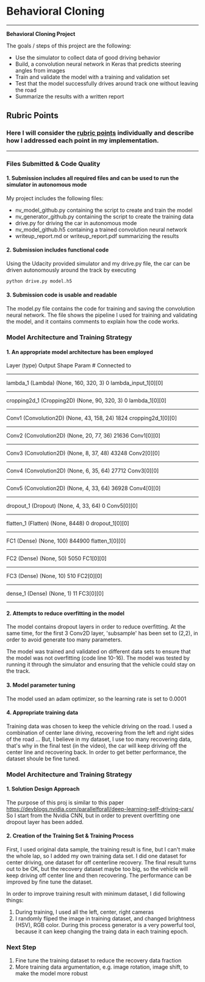 # **Behavioral Cloning** 

---

**Behavioral Cloning Project**

The goals / steps of this project are the following:
* Use the simulator to collect data of good driving behavior
* Build, a convolution neural network in Keras that predicts steering angles from images
* Train and validate the model with a training and validation set
* Test that the model successfully drives around track one without leaving the road
* Summarize the results with a written report


[//]: # (Image References)

[image1]: ./examples/placeholder.png "Model Visualization"
[image2]: ./examples/placeholder.png "Grayscaling"
[image3]: ./examples/placeholder_small.png "Recovery Image"
[image4]: ./examples/placeholder_small.png "Recovery Image"
[image5]: ./examples/placeholder_small.png "Recovery Image"
[image6]: ./examples/placeholder_small.png "Normal Image"
[image7]: ./examples/placeholder_small.png "Flipped Image"

## Rubric Points
### Here I will consider the [rubric points](https://review.udacity.com/#!/rubrics/432/view) individually and describe how I addressed each point in my implementation.  

---
### Files Submitted & Code Quality

#### 1. Submission includes all required files and can be used to run the simulator in autonomous mode

My project includes the following files:
* nv_model_github.py containing the script to create and train the model
* nv_generator_github.py containing the script to create the training data
* drive.py for driving the car in autonomous mode
* nv_model_github.h5 containing a trained convolution neural network 
* writeup_report.md or writeup_report.pdf summarizing the results

#### 2. Submission includes functional code
Using the Udacity provided simulator and my drive.py file, the car can be driven autonomously around the track by executing 
```sh
python drive.py model.h5
```

#### 3. Submission code is usable and readable

The model.py file contains the code for training and saving the convolution neural network. The file shows the pipeline I used for training and validating the model, and it contains comments to explain how the code works.

### Model Architecture and Training Strategy

#### 1. An appropriate model architecture has been employed

Layer (type)                     Output Shape          Param #     Connected to                     
____________________________________________________________________________________________________
lambda_1 (Lambda)                (None, 160, 320, 3)   0           lambda_input_1[0][0]             
____________________________________________________________________________________________________
cropping2d_1 (Cropping2D)        (None, 90, 320, 3)    0           lambda_1[0][0]                   
____________________________________________________________________________________________________
Conv1 (Convolution2D)            (None, 43, 158, 24)   1824        cropping2d_1[0][0]               
____________________________________________________________________________________________________
Conv2 (Convolution2D)            (None, 20, 77, 36)    21636       Conv1[0][0]                      
____________________________________________________________________________________________________
Conv3 (Convolution2D)            (None, 8, 37, 48)     43248       Conv2[0][0]                      
____________________________________________________________________________________________________
Conv4 (Convolution2D)            (None, 6, 35, 64)     27712       Conv3[0][0]                      
____________________________________________________________________________________________________
Conv5 (Convolution2D)            (None, 4, 33, 64)     36928       Conv4[0][0]                      
____________________________________________________________________________________________________
dropout_1 (Dropout)              (None, 4, 33, 64)     0           Conv5[0][0]                      
____________________________________________________________________________________________________
flatten_1 (Flatten)              (None, 8448)          0           dropout_1[0][0]                  
____________________________________________________________________________________________________
FC1 (Dense)                      (None, 100)           844900      flatten_1[0][0]                  
____________________________________________________________________________________________________
FC2 (Dense)                      (None, 50)            5050        FC1[0][0]                        
____________________________________________________________________________________________________
FC3 (Dense)                      (None, 10)            510         FC2[0][0]                        
____________________________________________________________________________________________________
dense_1 (Dense)                  (None, 1)             11          FC3[0][0]                        
____________________________________________________________________________________________________

#### 2. Attempts to reduce overfitting in the model

The model contains dropout layers in order to reduce overfitting.
At the same time, for the first 3 Conv2D layer, 'subsample' has been set to (2,2), in order to avoid generate too many parameters.

The model was trained and validated on different data sets to ensure that the model was not overfitting (code line 10-16). The model was tested by running it through the simulator and ensuring that the vehicle could stay on the track.

#### 3. Model parameter tuning

The model used an adam optimizer, so the learning rate is set to 0.0001

#### 4. Appropriate training data

Training data was chosen to keep the vehicle driving on the road. I used a combination of center lane driving, recovering from the left and right sides of the road ... 
But, I believe in my dataset, I use too many recovering data, that's why in the final test (in the video), the car will keep driving off the center line and recovering back. In order to get better performance, the dataset shoule be fine tuned.

### Model Architecture and Training Strategy

#### 1. Solution Design Approach

The purpose of this proj is similar to this paper https://devblogs.nvidia.com/parallelforall/deep-learning-self-driving-cars/
So I start from the Nvidia CNN, but in order to prevent overfitting one dropout layer has been added.

#### 2. Creation of the Training Set & Training Process

First, I used original data sample, the training result is fine, but I can't make the whole lap, so I added my own training data set. I did one dataset for center driving, one dataset for off centerline recovery. The final result turns out to be OK, but the recovery dataset maybe too big, so the vehicle will keep driving off center line and then recovering. The performance can be improved by fine tune the dataset.

In order to improve training result with minimum dataset, I did following things:
1. During training, I used all the left, center, right cameras
2. I randomly fliped the image in training dataset, and changed brightness (HSV), RGB color. During this process generator is a very powerful tool, because it can keep changing the traing data in each training epoch.

### Next Step
1. Fine tune the training dataset to reduce the recovery data fraction
2. More training data argumentation, e.g. image rotation, image shift, to make the model more robust
